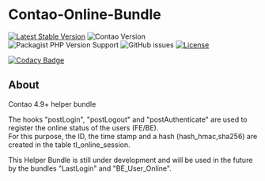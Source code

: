 # Contao-Online-Bundle

[![Latest Stable Version](https://poser.pugx.org/bugbuster/contao-online-bundle/v/stable.svg)](https://packagist.org/packages/bugbuster/contao-online-bundle)
![Contao Version](https://img.shields.io/badge/Contao-4.9%2B-orange)
![Packagist PHP Version Support](https://img.shields.io/packagist/php-v/bugbuster/contao-online-bundle)
![GitHub issues](https://img.shields.io/github/issues/BugBuster1701/contao-online-bundle)
[![License](https://poser.pugx.org/bugbuster/contao-online-bundle/license.svg)](https://packagist.org/packages/bugbuster/contao-online-bundle)

[![Codacy Badge](https://app.codacy.com/project/badge/Grade/e3d0161b9fad4df8a9dab380f433a495)](https://www.codacy.com/manual/BugBuster1701/contao-online-bundle?utm_source=github.com&amp;utm_medium=referral&amp;utm_content=BugBuster1701/contao-online-bundle&amp;utm_campaign=Badge_Grade)


## About 

Contao 4.9+ helper bundle

The hooks "postLogin", "postLogout" and "postAuthenticate" are used to register the online status of the users (FE/BE).  
For this purpose, the ID, the time stamp and a hash (hash_hmac,sha256) are created in the table tl_online_session.

This Helper Bundle is still under development and will be used in the future by the bundles "LastLogin" and "BE_User_Online".
